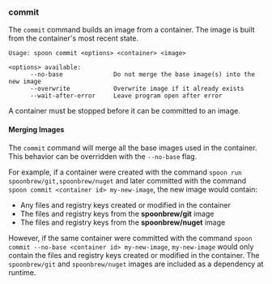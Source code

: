 ### commit

The `commit` command builds an image from a container. The image is built from the container's most recent state. 

```
Usage: spoon commit <options> <container> <image>

<options> available:
      --no-base              Do not merge the base image(s) into the new image
      --overwrite            Overwrite image if it already exists
      --wait-after-error     Leave program open after error
```

A container must be stopped before it can be committed to an image. 

#### Merging Images

The `commit` command will merge all the base images used in the container. This behavior can be overridden with the `--no-base` flag. 

For example, if a container were created with the command `spoon run spoonbrew/git,spoonbrew/nuget` and later committed with the command `spoon commit <container id> my-new-image`, the new image would contain: 

- Any files and registry keys created or modified in the container
- The files and registry keys from the **spoonbrew/git** image
- The files and registry keys from the **spoonbrew/nuget** image

However, if the same container were committed with the command `spoon commit --no-base <container id> my-new-image`, `my-new-image` would only contain the files and registry keys created or modified in the container. The `spoonbrew/git` and `spoonbrew/nuget` images are included as a dependency at runtime.